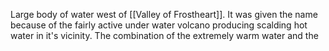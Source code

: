 Large body of water west of [[Valley of Frostheart]]. It was given the name because of the fairly active under water volcano producing scalding hot water in it's vicinity. The combination of the extremely warm water and the 